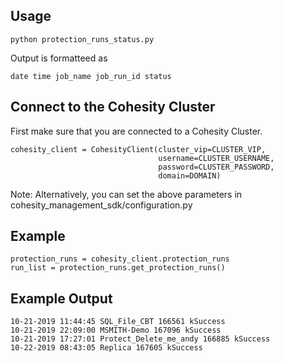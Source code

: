 ## Usage 
```
python protection_runs_status.py
```
Output is formatteed as

```
date time job_name job_run_id status
```

## Connect to the Cohesity Cluster
First make sure that you are connected to a Cohesity Cluster.
```
cohesity_client = CohesityClient(cluster_vip=CLUSTER_VIP,
                                 username=CLUSTER_USERNAME, 
                                 password=CLUSTER_PASSWORD,
                                 domain=DOMAIN)
```
Note: Alternatively, you can set the above parameters in cohesity_management_sdk/configuration.py

## Example
``` 
protection_runs = cohesity_client.protection_runs
run_list = protection_runs.get_protection_runs()

```
## Example Output
```
10-21-2019 11:44:45 SQL_File_CBT 166561 kSuccess
10-21-2019 22:09:00 MSMITH-Demo 167096 kSuccess
10-21-2019 17:27:01 Protect_Delete_me_andy 166885 kSuccess
10-22-2019 08:43:05 Replica 167605 kSuccess
```

